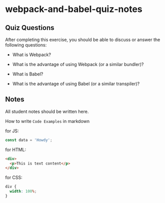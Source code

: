 # webpack-and-babel-quiz-notes

## Quiz Questions

After completing this exercise, you should be able to discuss or answer the following questions:

- What is Webpack?

- What is the advantage of using Webpack (or a similar bundler)?

- What is Babel?

- What is the advantage of using Babel (or a similar transpiler)?

## Notes

All student notes should be written here.

How to write `Code Examples` in markdown

for JS:

```js
const data = 'Howdy';
```

for HTML:

```html
<div>
  <p>This is text content</p>
</div>
```

for CSS:

```css
div {
  width: 100%;
}
```
